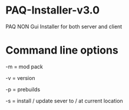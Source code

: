 PAQ-Installer-v3.0
==================

PAQ NON Gui Installer for both server and client


Command line options
=============
-m = mod pack

-v = version

-p = prebuilds

-s = install / update sever to / at current location 
